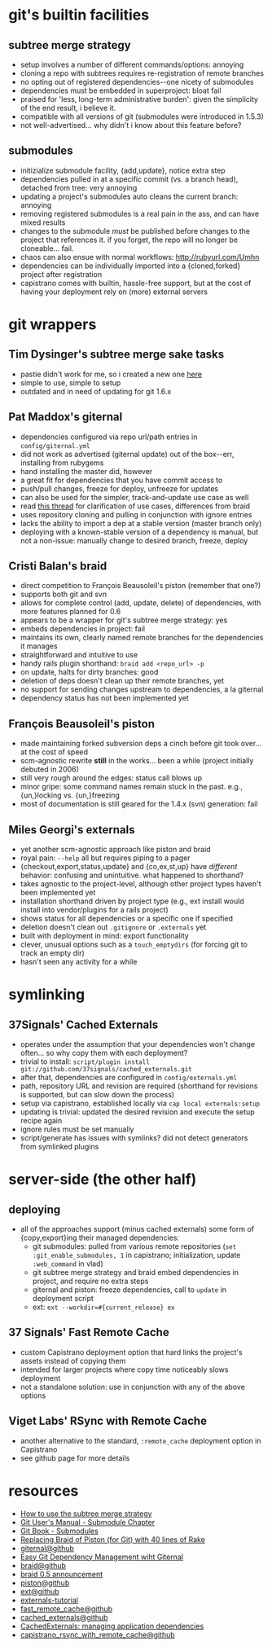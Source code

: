 # git's builtin facilities #
## subtree merge strategy ##
   * setup involves a number of different commands/options: annoying
   * cloning a repo with subtrees requires re-registration of remote branches
   * no opting out of registered dependencies--one nicety of submodules
   * dependencies must be embedded in superproject: bloat fail
   * praised for 'less, long-term administrative burden': given the simplicity of the end result, i believe it.
   * compatible with all versions of git (submodules were introduced in 1.5.3)
   * not well-advertised... why didn't i know about this feature before?

## submodules ##
   * initizialize submodule facility, {add,update}, notice extra step
   * dependencies pulled in at a specific commit (vs. a branch head), detached from tree: very annoying
   * updating a project's submodules auto cleans the current branch: annoying
   * removing registered submodules is a real pain in the ass, and can have mixed results
   * changes to the submodule *must* be published before changes to the project that references it.  if you forget, the repo will no longer be cloneable... fail.
   * chaos can also ensue with normal workflows: http://rubyurl.com/Umhn
   * dependencies can be individually imported into a {cloned,forked} project after registration
   * capistrano comes with builtin, hassle-free support, but at the cost of having your deployment rely on (more) external servers

# git wrappers #
## Tim Dysinger's subtree merge sake tasks ##
   * pastie didn't work for me, so i created a new one [here](http://pastie.org/315840.txt)
   * simple to use, simple to setup
   * outdated and in need of updating for git 1.6.x

## Pat Maddox's giternal ##
   * dependencies configured via repo url/path entries in `config/giternal.yml`
   * did not work as advertised (giternal update) out of the box--err, installing from rubygems
   * hand installing the master did, however
   * a great fit for dependencies that you have commit access to
   * push/pull changes, freeze for deploy, unfreeze for updates
   * can also be used for the simpler, track-and-update use case as well
   * read [this thread](http://rubyurl.com/Umhn) for clarification of use cases, differences from braid
   * uses repository cloning and pulling in conjunction with ignore entries
   * lacks the ability to import a dep at a stable version (master branch only)
   * deploying with a known-stable version of a dependency is manual, but not a non-issue: manually change to desired branch, freeze, deploy

## Cristi Balan's braid ##
   * direct competition to Fran&ccedil;ois Beausoleil's piston (remember that one?)
   * supports both git and svn
   * allows for complete control (add, update, delete) of dependencies, with more features planned for 0.6
   * appears to be a wrapper for git's subtree merge strategy: yes
   * embeds dependencies in project: fail
   * maintains its own, clearly named remote branches for the dependencies it manages
   * straightforward and intuitive to use
   * handy rails plugin shorthand: `braid add <repo_url> -p`
   * on update, halts for dirty branches: good
   * deletion of deps doesn't clean up their remote branches, yet
   * no support for sending changes upstream to dependencies, a la giternal
   * dependency status has not been implemented yet

## Fran&ccedil;ois Beausoleil's piston ##
   * made maintaining forked subversion deps a cinch before git took over... at the cost of speed
   * scm-agnostic rewrite **still** in the works... been a while (project initially debuted in 2006)
   * still very rough around the edges: status call blows up
   * minor gripe: some command names remain stuck in the past.  e.g., {un,}locking vs. {un,}freezing
   * most of documentation is still geared for the 1.4.x (svn) generation: fail

## Miles Georgi's externals ##
   * yet another scm-agnostic approach like piston and braid
   * royal pain: `--help` all but requires piping to a pager
   * {checkout,export,status,update} and {co,ex,st,up} have *different* behavior: confusing and unintuitive.  what happened to shorthand?
   * takes agnostic to the project-level, although other project types haven't been implemented yet
   * installation shorthand driven by project type (e.g., ext install <url> would install into vendor/plugins for a rails project)
   * shows status for all dependencies or a specific one if specified
   * deletion doesn't clean out `.gitignore` or `.externals` yet
   * built with deployment in mind: export functionality
   * clever, unusual options such as a `touch_emptydirs` (for forcing git to track an empty dir)
   * hasn't seen any activity for a while

# symlinking #
## 37Signals' Cached Externals ##
   * operates under the assumption that your dependencies won't change often... so why copy them with each deployment?
   * trivial to install: `script/plugin install git://github.com/37signals/cached_externals.git`
   * after that, dependencies are configured in `config/externals.yml`
   * path, repository URL and revision are required (shorthand for revisions is supported, but can slow down the process)
   * setup via capistrano, established locally via `cap local externals:setup`
   * updating is trivial: updated the desired revision and execute the setup recipe again
   * ignore rules must be set manually
   * script/generate has issues with symlinks?  did not detect generators from symlinked plugins

# server-side (the other half) #
## deploying ##
   * all of the approaches support (minus cached externals) some form of {copy,export}ing their managed dependencies:
     * git submodules: pulled from various remote repositories (`set :git_enable_submodules, 1` in capistrano; initialization, update `:web_command` in vlad)
     * git subtree merge strategy and braid embed dependencies in project, and require no extra steps
     * giternal and piston: freeze dependencies, call to `update` in deployment script
     * ext: `ext --workdir=#{current_release} ex`

## 37 Signals' Fast Remote Cache ##
   * custom Capistrano deployment option that hard links the project's assets instead of copying them
   * intended for larger projects where copy time noticeably slows deployment
   * not a standalone solution: use in conjunction with any of the above options

## Viget Labs' RSync with Remote Cache ##
   * another alternative to the standard, `:remote_cache` deployment option in Capistrano
   * see github page for more details

# resources #
  * [How to use the subtree merge strategy](http://www.kernel.org/pub/software/scm/git/docs/howto/using-merge-subtree.html)
  * [Git User's Manual - Submodule Chapter](http://www.kernel.org/pub/software/scm/git/docs/user-manual.html#submodules)
  * [Git Book - Submodules](http://book.git-scm.com/5_submodules.html)
  * [Replacing Braid of Piston (for Git) with 40 lines of Rake](http://dysinger.net/2008/04/29/replacing-braid-or-piston-for-git-with-40-lines-of-rake/)
  * [giternal@github](http://github.com/pat-maddox/giternal/tree/master)
  * [Easy Git Dependency Management wiht Giternal](http://www.rubyinside.com/giternal-easy-git-external-dependency-management-1322.html#comment-37316)
  * [braid@github](http://github.com/evilchelu/braid/tree/master)
  * [braid 0.5 announcement](http://evil.che.lu/2008/10/29/braid-0-5-vendor-your-git-and-svn-repositories)
  * [piston@github](http://github.com/francois/piston/tree/master)
  * [ext@github](http://github.com/azimux/externals/tree/master)
  * [externals-tutorial](http://nopugs.com/2008/09/06/ext-tutorial)
  * [fast_remote_cache@github](http://github.com/37signals/fast_remote_cache/tree/master)
  * [cached_externals@github](http://github.com/37signals/cached_externals/tree/master)
  * [CachedExternals: managing application dependencies](http://www.37signals.com/svn/posts/1364-cachedexternals-managing-application-dependencies)
  * [capistrano_rsync_with_remote_cache@github](http://github.com/vigetlabs/capistrano_rsync_with_remote_cache/tree/master)
